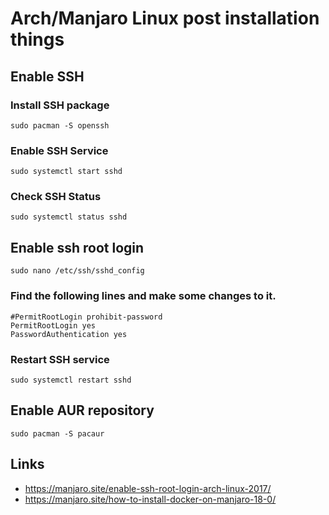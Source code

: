 # Arch/Manjaro Linux post installation things

## Enable SSH

### Install SSH package

`sudo pacman -S openssh`

### Enable SSH Service

`sudo systemctl start sshd`

### Check SSH Status

`sudo systemctl status sshd`

## Enable ssh root login

`sudo nano /etc/ssh/sshd_config`

### Find the following lines and make some changes to it.

```
#PermitRootLogin prohibit-password
PermitRootLogin yes
PasswordAuthentication yes
```

### Restart SSH service

`sudo systemctl restart sshd`

## Enable AUR repository

`sudo pacman -S pacaur`

## Links

* https://manjaro.site/enable-ssh-root-login-arch-linux-2017/
* https://manjaro.site/how-to-install-docker-on-manjaro-18-0/
